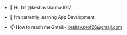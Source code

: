 - 👋 Hi, I’m @keshavsharma0017

- 🌱 I’m currently learning App Development

- 📫 How to reach me Gmail:- Keshav.prof26@gmail.com

<!---
keshavsharma0017/keshavsharma0017 is a ✨ special ✨ repository because its `README.md` (this file) appears on your GitHub profile.
You can click the Preview link to take a look at your changes.
--->
